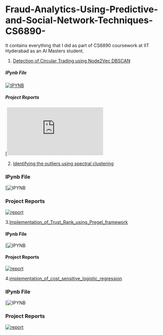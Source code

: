 # Fraud-Analytics-Using-Predictive-and-Social-Network-Techniques-CS6890-
It contains everything that I did as part of CS6890 coursework at IIT Hyderabad as an AI Masters student.

1. [Detection of Circular Trading using Node2Vec DBSCAN](https://github.com/saaarvesh/Fraud-Analytics-Using-Predictive-and-Social-Network-Techniques-CS6890-/tree/main/Detection%20of%20Circular%20Trading%20using%20Node2Vec%20DBSCAN)
##### IPynb File
[![IPYNB](https://img.shields.io/badge/Colab-F9AB00?style=for-the-badge&logo=googlecolab&color=525252)](https://github.com/saaarvesh/Fraud-Analytics-Using-Predictive-and-Social-Network-Techniques-CS6890-/blob/main/Detection%20of%20Circular%20Trading%20using%20Node2Vec%20DBSCAN/Detection%20of%20Circular%20Trading%20using%20Node2Vec.ipynb) 

##### Project Reports
[![report](https://github.com/saaarvesh/Fraud-Analytics-Using-Predictive-and-Social-Network-Techniques-CS6890-/blob/main/Detection%20of%20Circular%20Trading%20using%20Node2Vec%20DBSCAN/Detection%20of%20Circular%20Trading%20using%20Node2Vec%20DBSCAN.pdf)

2. [Identifying the outliers using spectral clustering](https://github.com/saaarvesh/Fraud-Analytics-Using-Predictive-and-Social-Network-Techniques-CS6890-/tree/main/Identifying%20the%20outliers%20using%20spectral%20clustering)
### IPynb File
[![IPYNB](https://github.com/saaarvesh/Fraud-Analytics-Using-Predictive-and-Social-Network-Techniques-CS6890-/blob/main/Identifying%20the%20outliers%20using%20spectral%20clustering/Identifying%20the%20outliers%20using%20spectral%20clustering.ipynb) 

### Project Reports
[![report](https://img.shields.io/static/v1.svg?label=Project&message=Report&logo=microsoft-word&style=social)](https://github.com/saaarvesh/Fraud-Analytics-Using-Predictive-and-Social-Network-Techniques-CS6890-/blob/main/Identifying%20the%20outliers%20using%20spectral%20clustering/Identifying%20Outliers%20using%20Spectral%20Clustering.pdf)


3.[Implementation_of_Trust_Rank_using_Pregel_framework](https://github.com/saaarvesh/Fraud-Analytics-Using-Predictive-and-Social-Network-Techniques-CS6890-/tree/main/Implementation_of_Trust_Rank_using_Pregel_framework)
#### IPynb File
[![IPYNB](https://github.com/saaarvesh/Fraud-Analytics-Using-Predictive-and-Social-Network-Techniques-CS6890-/blob/main/Implementation_of_Trust_Rank_using_Pregel_framework/Implementation_of_Trust_Rank_using_Pregel_framework.ipynb) 

#### Project Reports
[![report](https://img.shields.io/static/v1.svg?label=Project&message=Report&logo=microsoft-word&style=social)](https://github.com/saaarvesh/Fraud-Analytics-Using-Predictive-and-Social-Network-Techniques-CS6890-/blob/main/Implementation_of_Trust_Rank_using_Pregel_framework/Implementation_of_Trust_Rank_using_Pregel_framework__Fraud_Analytics___CS6890_Assignment.pdf)



4.[implementation_of_cost_sensitive_logistic_regression](https://github.com/saaarvesh/Fraud-Analytics-Using-Predictive-and-Social-Network-Techniques-CS6890-/tree/main/implementation_of_cost_sensitive_logistic_regression)
### IPynb File
[![IPYNB](https://github.com/saaarvesh/Fraud-Analytics-Using-Predictive-and-Social-Network-Techniques-CS6890-/blob/main/implementation_of_cost_sensitive_logistic_regression/Implementation_of_Cost_sensitive_logistic_regression.ipynb) 

### Project Reports
[![report](https://img.shields.io/static/v1.svg?label=Project&message=Report&logo=microsoft-word&style=social)](https://github.com/saaarvesh/Fraud-Analytics-Using-Predictive-and-Social-Network-Techniques-CS6890-/blob/main/implementation_of_cost_sensitive_logistic_regression/implementation_of_cost_sensitive_logistic_regression.pdf)

